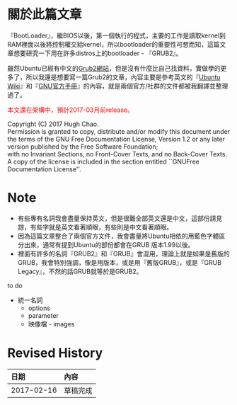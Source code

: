 # 關於此篇文章

『BootLoader』，繼BIOS以後，第一個執行的程式，主要的工作是讀取kernel到RAM裡面以後將控制權交給kernel，所以bootloader的重要性可想而知，這篇文章想要研究一下用在許多distros上的bootloader - 『GRUB2』。

雖然Ubuntu已經有中文的[Grub2網站](https://wiki.ubuntu-tw.org/index.php?title=Grub2)，但是沒有什麼比自己找資料，實做學的更多了，所以我還是想要寫一篇Grub2的文章，內容主要是參考英文的『[Ubuntu Wiki](https://help.ubuntu.com/community/Grub2)』和『[GNU官方手冊](https://www.gnu.org/software/grub/manual/html_node/)』的內容，就是兩個官方/社群的文件都被我翻譯並整理過了。

<font color="red">本文還在架構中，預計2017-03月前release。</font>

Copyright \(C\)  2017 Hugh Chao.  
  Permission is granted to copy, distribute and/or modify this document under the terms of the GNU Free Documentation License, Version 1.2 or any later version published by the Free Software Foundation;  
  with no Invariant Sections, no Front-Cover Texts, and no Back-Cover Texts.  A copy of the license is included in the section entitled \`\`GNUFree Documentation License''.

# Note
* 有些專有名詞我會盡量保持英文，但是很難全部英文還是中文，這部份請見諒，有些字就是英文看著順眼，有些則是中文看著順眼。
* 因為這篇文章整合了兩個官方文件，我會盡量將Ubuntu相依的用藍色字體區分出來，通常有提到Ubuntu的部份都會在GRUB 版本1.99以後。
* 裡面有許多的名詞『GRUB2』和『GRUB』會混用，理論上就是如果是舊版的GRUB，我會特別強調，像是用版本，或是用『舊版GRUB』，或是『GRUB Legacy』，不然的話GRUB就等於是GRUB2。

to do

* 統一名詞
  * options
  * parameter 
  * 映像檔 - images


# Revised History
|日期|內容|
|:--|:--|
|2017-02-16|草稿完成|

